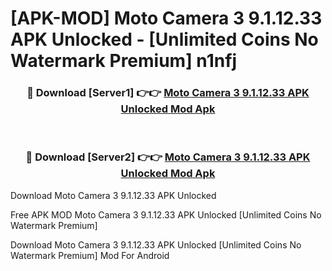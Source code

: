 # [APK-MOD] Moto Camera 3 9.1.12.33 APK Unlocked - [Unlimited Coins No Watermark Premium] n1nfj



<div align="center">
<h3>🔴 Download [Server1] 👉👉 <a href="https://momento.my/?title=Moto_Camera_3_9.1.12.33_APK_Unlocked">Moto Camera 3 9.1.12.33 APK Unlocked Mod Apk</a></h3><br>

<h3>🔴 Download [Server2] 👉👉 <a href="https://momento.my/?title=Moto_Camera_3_9.1.12.33_APK_Unlocked">Moto Camera 3 9.1.12.33 APK Unlocked Mod Apk</a></h3>
</div>



Download Moto Camera 3 9.1.12.33 APK Unlocked 

Free APK MOD Moto Camera 3 9.1.12.33 APK Unlocked [Unlimited Coins No Watermark Premium]

Download Moto Camera 3 9.1.12.33 APK Unlocked [Unlimited Coins No Watermark Premium] Mod For Android

